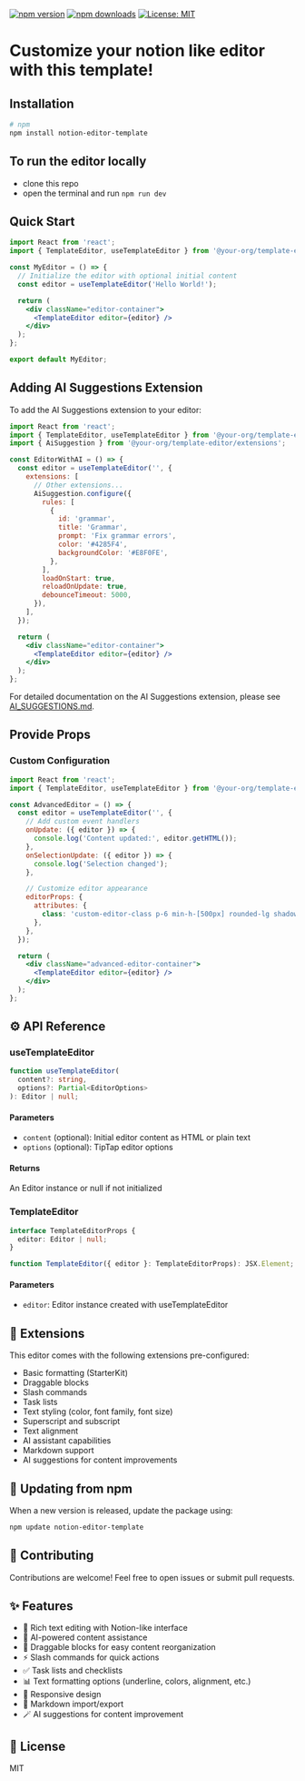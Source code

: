 
[![npm version](https://img.shields.io/npm/v/notion-editor-template)](https://www.npmjs.com/package/notion-editor-template)
[![npm downloads](https://img.shields.io/npm/dm/notion-editor-template)](https://www.npmjs.com/package/notion-editor-template)
[![License: MIT](https://img.shields.io/badge/License-MIT-yellow.svg)](./LICENSE)

# Customize your notion like editor with this template!

## Installation

```bash
# npm
npm install notion-editor-template
```

## To run the editor locally 

- clone this repo
- open the terminal and run `npm run dev`

## Quick Start

```jsx
import React from 'react';
import { TemplateEditor, useTemplateEditor } from '@your-org/template-editor';

const MyEditor = () => {
  // Initialize the editor with optional initial content
  const editor = useTemplateEditor('Hello World!');

  return (
    <div className="editor-container">
      <TemplateEditor editor={editor} />
    </div>
  );
};

export default MyEditor;
```

## Adding AI Suggestions Extension

To add the AI Suggestions extension to your editor:

```jsx
import React from 'react';
import { TemplateEditor, useTemplateEditor } from '@your-org/template-editor';
import { AiSuggestion } from '@your-org/template-editor/extensions';

const EditorWithAI = () => {
  const editor = useTemplateEditor('', {
    extensions: [
      // Other extensions...
      AiSuggestion.configure({
        rules: [
          {
            id: 'grammar',
            title: 'Grammar',
            prompt: 'Fix grammar errors',
            color: '#4285F4',
            backgroundColor: '#E8F0FE',
          },
        ],
        loadOnStart: true,
        reloadOnUpdate: true,
        debounceTimeout: 5000,
      }),
    ],
  });

  return (
    <div className="editor-container">
      <TemplateEditor editor={editor} />
    </div>
  );
};
```

For detailed documentation on the AI Suggestions extension, please see [AI_SUGGESTIONS.md](./AI_SUGGESTIONS.md).

## Provide Props

### Custom Configuration

```jsx
import React from 'react';
import { TemplateEditor, useTemplateEditor } from '@your-org/template-editor';

const AdvancedEditor = () => {
  const editor = useTemplateEditor('', {
    // Add custom event handlers
    onUpdate: ({ editor }) => {
      console.log('Content updated:', editor.getHTML());
    },
    onSelectionUpdate: ({ editor }) => {
      console.log('Selection changed');
    },

    // Customize editor appearance
    editorProps: {
      attributes: {
        class: 'custom-editor-class p-6 min-h-[500px] rounded-lg shadow',
      },
    },
  });

  return (
    <div className="advanced-editor-container">
      <TemplateEditor editor={editor} />
    </div>
  );
};
```

## ⚙️ API Reference

### useTemplateEditor

```typescript
function useTemplateEditor(
  content?: string,
  options?: Partial<EditorOptions>
): Editor | null;
```

#### Parameters

- `content` (optional): Initial editor content as HTML or plain text
- `options` (optional): TipTap editor options

#### Returns

An Editor instance or null if not initialized

### TemplateEditor

```typescript
interface TemplateEditorProps {
  editor: Editor | null;
}

function TemplateEditor({ editor }: TemplateEditorProps): JSX.Element;
```

#### Parameters

- `editor`: Editor instance created with useTemplateEditor

## 🧩 Extensions

This editor comes with the following extensions pre-configured:

- Basic formatting (StarterKit)
- Draggable blocks
- Slash commands
- Task lists
- Text styling (color, font family, font size)
- Superscript and subscript
- Text alignment
- AI assistant capabilities
- Markdown support
- AI suggestions for content improvements

## 🔄 Updating from npm

When a new version is released, update the package using:

```bash
npm update notion-editor-template
```

## 🤝 Contributing

Contributions are welcome! Feel free to open issues or submit pull requests.

## ✨ Features

- 📝 Rich text editing with Notion-like interface
- 🤖 AI-powered content assistance
- 🧩 Draggable blocks for easy content reorganization
- ⚡ Slash commands for quick actions
- ✅ Task lists and checklists
- 📊 Text formatting options (underline, colors, alignment, etc.)
- 📱 Responsive design
- 🔗 Markdown import/export
- 🪄 AI suggestions for content improvement

## 📄 License

MIT
